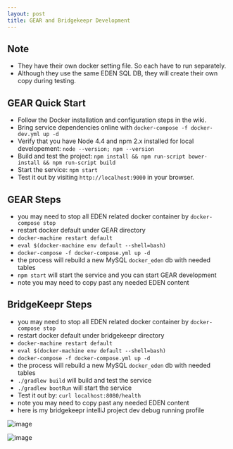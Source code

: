 ```yaml
---
layout: post
title: GEAR and Bridgekeepr Development
---
```


## Note

* They have their own docker setting file. So each have to run separately.
* Although they use the same EDEN SQL DB, they will create their own copy during testing.

## GEAR Quick Start


* Follow the Docker installation and configuration steps in the wiki.
* Bring service dependencies online with `docker-compose -f docker-dev.yml up -d`
* Verify that you have Node 4.4 and npm 2.x installed for local developement: `node --version; npm --version`
* Build and test the project: `npm install && npm run-script bower-install && npm run-script build`
* Start the service: `npm start`
* Test it out by visiting `http://localhost:9000` in your browser.

## GEAR Steps

* you may need to stop all EDEN related docker container by `docker-compose stop`
* restart docker default under GEAR directory
* `docker-machine restart default`
* `eval $(docker-machine env default --shell=bash)`
* `docker-compose -f docker-compose.yml up -d`
* the process will rebuild a new MySQL `docker_eden` db with needed tables
* `npm start` will start the service and you can start GEAR development
* note you may need to copy past any needed EDEN content

## BridgeKeepr Steps

* you may need to stop all EDEN related docker container by `docker-compose stop`
* restart docker default under bridgekeepr directory
* `docker-machine restart default`
* `eval $(docker-machine env default --shell=bash)`
* `docker-compose -f docker-compose.yml up -d`
* the process will rebuild a new MySQL `docker_eden` db with needed tables
* `./gradlew build` will build and test the service
* `./gradlew bootRun` will start the service
* Test it out by: `curl localhost:8080/health`
* note you may need to copy past any needed EDEN content 
* here is my bridgekeepr intelliJ project dev debug running profile

![image](http://)


![image](/Users/mingsung/Desktop/BridgeKeepr_Dev_Setting.png)










